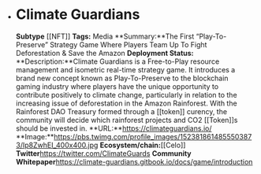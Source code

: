 - # Climate Guardians
  **Subtype** [[NFT]]
  **Tags:** Media
  **Summary:**The First “Play-To-Preserve” Strategy Game Where Players Team Up To Fight Deforestation & Save the Amazon
  **Deployment Status:**
  **Description:**Climate Guardians is a Free-to-Play resource management and isometric real-time strategy game. It introduces a brand new concept known as Play-To-Preserve to the blockchain gaming industry where players have the unique opportunity to contribute positively to climate change, particularly in relation to the increasing issue of deforestation in the Amazon Rainforest. With the Rainforest DAO Treasury formed through a [[token]] curency, the community will decide which rainforest projects and CO2 [[Token]]s should be invested in.
  **URL:**https://climateguardians.io/
  **Image:**https://pbs.twimg.com/profile_images/1523818614855503873/Ip8ZwhEI_400x400.jpg
  **Ecosystem/chain:**[[Celo]]
  **Twitter**https://twitter.com/ClimateGuards
  **Community**
  **Whitepaper**https://climate-guardians.gitbook.io/docs/game/introduction